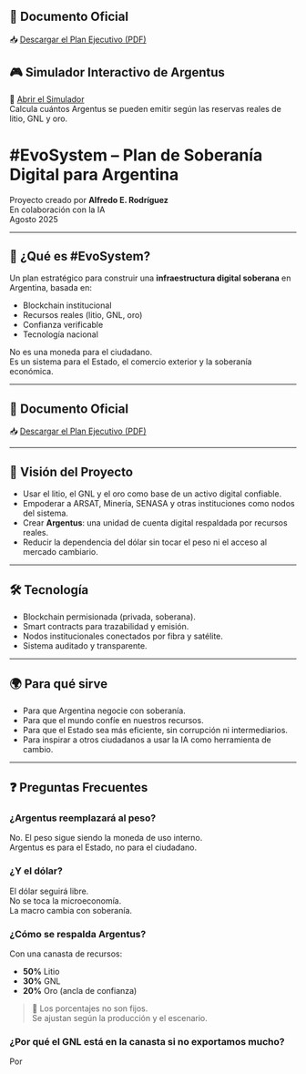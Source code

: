 ## 📄 Documento Oficial

📥 [Descargar el Plan Ejecutivo (PDF)](Plan_EvoSystem.pdf)

## 🎮 Simulador Interactivo de Argentus

🔧 [Abrir el Simulador](simulador-argentus.html)  
Calcula cuántos Argentus se pueden emitir según las reservas reales de litio, GNL y oro.
# #EvoSystem – Plan de Soberanía Digital para Argentina

Proyecto creado por **Alfredo E. Rodríguez**  
En colaboración con la IA  
Agosto 2025

---

## 🎯 ¿Qué es #EvoSystem?

Un plan estratégico para construir una **infraestructura digital soberana** en Argentina, basada en:

- Blockchain institucional
- Recursos reales (litio, GNL, oro)
- Confianza verificable
- Tecnología nacional

No es una moneda para el ciudadano.  
Es un sistema para el Estado, el comercio exterior y la soberanía económica.

---

## 📄 Documento Oficial

📥 [Descargar el Plan Ejecutivo (PDF)](Plan_EvoSystem.pdf)

---

## 🧭 Visión del Proyecto

- Usar el litio, el GNL y el oro como base de un activo digital confiable.
- Empoderar a ARSAT, Minería, SENASA y otras instituciones como nodos del sistema.
- Crear **Argentus**: una unidad de cuenta digital respaldada por recursos reales.
- Reducir la dependencia del dólar sin tocar el peso ni el acceso al mercado cambiario.

---

## 🛠️ Tecnología

- Blockchain permisionada (privada, soberana).
- Smart contracts para trazabilidad y emisión.
- Nodos institucionales conectados por fibra y satélite.
- Sistema auditado y transparente.

---

## 🌍 Para qué sirve

- Para que Argentina negocie con soberanía.
- Para que el mundo confíe en nuestros recursos.
- Para que el Estado sea más eficiente, sin corrupción ni intermediarios.
- Para inspirar a otros ciudadanos a usar la IA como herramienta de cambio.

---

## ❓ Preguntas Frecuentes

### ¿Argentus reemplazará al peso?

No. El peso sigue siendo la moneda de uso interno.  
Argentus es para el Estado, no para el ciudadano.

### ¿Y el dólar?

El dólar seguirá libre.  
No se toca la microeconomía.  
La macro cambia con soberanía.

### ¿Cómo se respalda Argentus?

Con una canasta de recursos:
- **50%** Litio
- **30%** GNL
- **20%** Oro (ancla de confianza)

> 🔁 Los porcentajes no son fijos.  
> Se ajustan según la producción y el escenario.

### ¿Por qué el GNL está en la canasta si no exportamos mucho?

Por
